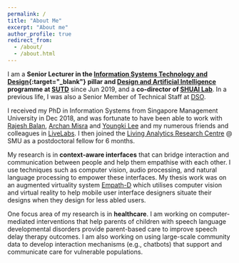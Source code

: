 ```yaml
---
permalink: /
title: "About Me"
excerpt: "About me"
author_profile: true
redirect_from: 
  - /about/
  - /about.html
---
```


I am a **Senior Lecturer in the [Information Systems Technology and Design](https://istd.sutd.edu.sg/){:target="_blank"} pillar and [Design and Artificial Intelligence](https://dai.sutd.edu.sg/) programme at [SUTD](https://www.sutd.edu.sg/)** since Jun 2019, and a **co-director of [SHUAI Lab](https://shuailab.wordpress.com/)**. In a previous life, I was also a Senior Member of Technical Staff at [DSO](https://www.dso.org.sg/).

I received my PhD in Information Systems from Singapore Management University in Dec 2018, and was fortunate to have been able to work with [Rajesh Balan](https://apollo.smu.edu.sg/), [Archan Misra](https://sites.google.com/view/archan-misra) and [Youngki Lee](http://youngkilee.blogspot.com/) and my numerous friends and colleagues in [LiveLabs](https://livelabs.smu.edu.sg/). I then joined the [Living Analytics Research Centre](https://larc.smu.edu.sg/) @ SMU as a postdoctoral fellow for 6 months. 

My research is in **context-aware interfaces** that can bridge interaction and communication between people and help them empathise with each other. I use techniques such as computer vision, audio processing, and natural language processing to empower these interfaces. My thesis work was on an augmented virtuality system [Empath-D](https://www.youtube.com/watch?v=_1Dvr0iy-X8) which utilises computer vision and virtual reality to help mobile user interface designers situate their designs when they design for less abled users.

One focus area of my research is in **healthcare**. I am working on computer-mediated interventions that help parents of children with speech language developmental disorders provide parent-based care to improve speech delay therapy outcomes. I am also working on using large-scale community data to develop interaction mechanisms (e.g., chatbots) that support and communicate care for vulnerable populations.
